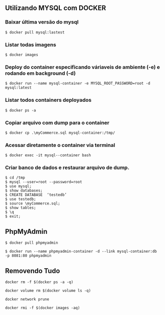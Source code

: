 ## Utilizando MYSQL com DOCKER

### Baixar última versão do mysql

```
$ docker pull mysql:lastest
```

### Listar todas imagens

```
$ docker images
```

### Deploy do container especificando váriaveis de ambiente (-e) e rodando em background (-d)

```
$ docker run --name mysql-container -e MYSQL_ROOT_PASSWORD=root -d mysql:latest
```

### Listar todos containers deployados

```
$ docker ps -a
```

### Copiar arquivo com dump para o container

```
$ docker cp .\myCommerce.sql mysql-container:/tmp/
```

### Acessar diretamente o container via terminal

```
$ docker exec -it mysql--container bash
```

### Criar banco de dados e restaurar arquivo de dump.

```
$ cd /tmp
$ mysql --user=root --password=root
$ use mysql;
$ show databases;
$ CREATE DATABASE  ‘testedb’
$ use testedb;
$ source \myCommerce.sql;
$ show tables;
$ \q
$ exit;
```

## PhpMyAdmin

```
$ docker pull phpmyadmin

$ docker run --name phpmyadmin-container -d --link mysql-container:db -p 8081:80 phpmyadmin
```

## Removendo Tudo

```
docker rm -f $(docker ps -a -q)

docker volume rm $(docker volume ls -q)

docker network prune

docker rmi -f $(docker images -aq)
```
